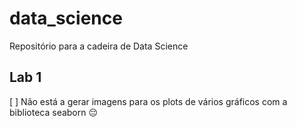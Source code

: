 # data_science
Repositório para a cadeira de Data Science

## Lab 1
  [ ] Não está a gerar imagens para os plots de vários gráficos com a biblioteca seaborn 😔
